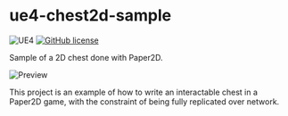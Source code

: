 # ue4-chest2d-sample

![UE4](https://img.shields.io/badge/UE4-4.25+-blue)
[![GitHub license](https://img.shields.io/badge/license-MIT-blue.svg)](https://raw.githubusercontent.com/Nauja/ue4-jetpack-sample/master/LICENSE)

Sample of a 2D chest done with Paper2D.

![Preview](http://cdn.jeremymorosi.com/ue4/ue4-chest2d-sample/chest.gif)

This project is an example of how to write an interactable chest in a Paper2D game, with the constraint of
being fully replicated over network.
